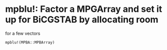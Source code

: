 # mpblu!: Factor a MPGArray and set it up for BiCGSTAB by allocating room
for a few vectors
```@docs
mpblu!(MPBA::MPBArray)
```
